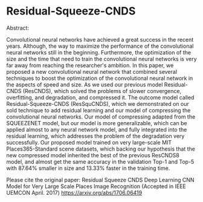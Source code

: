 # Residual-Squeeze-CNDS

Abstract:

Convolutional neural networks have achieved a great success in the recent years. Although, the way to maximize 
the performance of the convolutional neural networks still in the beginning. Furthermore, the optimization of the size 
and the time that need to train the convolutional neural networks is very far away from reaching the researcher's ambition.
In this paper, we proposed a new convolutional neural network that combined several techniques to boost the optimization 
of the convolutional neural network in the aspects of speed and size. As we used our previous model Residual-CNDS (ResCNDS), 
which solved the problems of slower convergence, overfitting, and degradation, and compressed it. 
The outcome model called Residual-Squeeze-CNDS (ResSquCNDS), which we demonstrated on our sold technique to add
residual learning and our model of compressing the convolutional neural networks. Our model of compressing adapted from 
the SQUEEZENET model, but our model is more generalizable, which can be applied almost to any neural network model, 
and fully integrated into the residual learning, which addresses the problem of the degradation very successfully. 
Our proposed model trained on very large-scale MIT Places365-Standard scene datasets, which backing our hypothesis 
that the new compressed model inherited the best of the previous ResCNDS8 model, and almost get the same accuracy in 
the validation Top-1 and Top-5 with 87.64% smaller in size and 13.33% faster in the training time.

Please cite the original paper: 
Residual Squeeze CNDS Deep Learning CNN Model for Very Large Scale Places Image Recognition (Accepted in IEEE UEMCON April. 2017)
https://arxiv.org/abs/1706.06419
